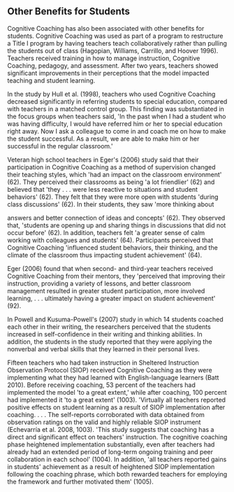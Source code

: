## Other Benefits for Students

Cognitive Coaching has also been associated with other benefits for students. Cognitive Coaching was used as part of a program to restructure a Title I program by having teachers teach collaboratively rather than pulling the students out of class (Hagopian, Williams, Carrillo, and Hoover 1996). Teachers received training in how to manage instruction, Cognitive Coaching, pedagogy, and assessment. After two years, teachers showed significant improvements in their perceptions that the model impacted teaching and student learning.

In the study by Hull et al. (1998), teachers who used Cognitive Coaching decreased significantly in referring students to special education, compared with teachers in a matched control group. This finding was substantiated in the focus groups when teachers said, 'In the past when I had a student who was having difficulty, I would have referred him or her to special education right away. Now I ask a colleague to come in and coach me on how to make the student successful. As a result, we are able to make him or her successful in the regular classroom.'

Veteran high school teachers in Eger's (2006) study said that their participation in Cognitive Coaching as a method of supervision changed their teaching styles, which 'had an impact on the classroom environment' (62). They perceived their classrooms as being 'a lot friendlier' (62) and believed that 'they . . . were less reactive to situations and student behaviors' (62). They felt that they were more open with students 'during class discussions' (62). In their students, they saw 'more thinking about

answers and better connection of ideas and concepts' (62). They observed that, 'students are opening up and sharing things in discussions that did not occur before' (62). In addition, teachers felt 'a greater sense of calm working with colleagues and students' (64). Participants perceived that Cognitive Coaching 'influenced student behaviors, their thinking, and the climate of the classroom thus impacting student achievement' (64).

Eger (2006) found that when second- and third-year teachers received Cognitive Coaching from their mentors, they 'perceived that improving their instruction, providing a variety of lessons, and better classroom management resulted in greater student participation, more involved learning, . . . ultimately having a greater impact on student achievement' (92).

In Powell and Kusuma-Powell's (2007) study in which 14 students coached each other in their writing, the researchers perceived that the students increased in self-confidence in their writing and thinking abilities. In addition, the students in the study reported that they were applying the nonverbal and verbal skills that they learned in their personal lives.

Fifteen teachers who had taken instruction in Sheltered Instruction Observation Protocol (SIOP) received Cognitive Coaching as they were implementing what they had learned with English-language learners (Batt 2010). Before receiving coaching, 53 percent of the teachers had implemented the model 'to a great extent,' while after coaching, 100 percent had implemented it 'to a great extent' (1003). 'Virtually all teachers reported positive effects on student learning as a result of SIOP implementation after coaching. . . . The self-reports corroborated with data obtained from observation ratings on the valid and highly reliable SIOP instrument (Echevarría et al. 2008, 1003). 'This study suggests that coaching has a direct and significant effect on teachers' instruction. The cognitive coaching phase heightened implementation substantially, even after teachers had already had an extended period of long-term ongoing training and peer collaboration in each school' (1004). In addition, 'all teachers reported gains in students' achievement as a result of heightened SIOP implementation following the coaching phrase, which both rewarded teachers for employing the framework and further motivated them' (1005).